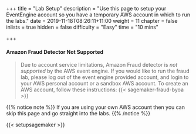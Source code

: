 +++
title = "Lab Setup"
description = "Use this page to setup your EventEngine account so you have a temporary AWS account in which to run the labs."
date = 2019-11-18T08:26:11+11:00
weight = 11
chapter = false
inlists = true
hidden = false
difficulty = "Easy"
time = "10 mins"

+++

#### Amazon Fraud Detector Not Supported
> Due to account service limitations, Amazon Fraud detector is *not supported* by the AWS event engine. If you would like to run the fraud lab, please log out of the event engine provided account, and login to your AWS personal account or a sandbox AWS account. To create an AWS account, follow these instructions: 
{{< sagemaker-fraud-byoa >}}

{{% notice note %}}
If you are using your own AWS account then you can skip this page and go straight into the labs.
{{% /notice %}}

{{< setupsagemaker >}}